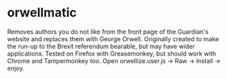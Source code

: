 # orwellmatic
Removes authors you do not like from the front page of the Guardian's website and replaces them with George Orwell. Originally created to make the run-up to the Brexit referendum bearable, but may have wider applications. Tested on Firefox with Greasemonkey, but should work with Chrome and Tampermonkey too. Open orwellize.user.js -> Raw -> Install -> enjoy.
